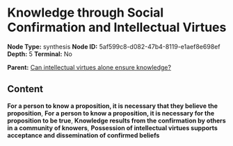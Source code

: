 # Knowledge through Social Confirmation and Intellectual Virtues

**Node Type:** synthesis
**Node ID:** 5af599c8-d082-47b4-8119-e1aef8e698ef
**Depth:** 5
**Terminal:** No

**Parent:** [Can intellectual virtues alone ensure knowledge?](can-intellectual-virtues-alone-ensure-knowledge-antithesis-6543a228-7d22-4b8f-8541-17d1e1523ccf.md)

## Content

**For a person to know a proposition, it is necessary that they believe the proposition**, **For a person to know a proposition, it is necessary for the proposition to be true**, **Knowledge results from the confirmation by others in a community of knowers**, **Possession of intellectual virtues supports acceptance and dissemination of confirmed beliefs**
